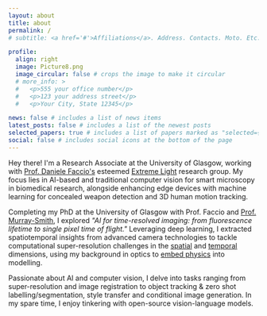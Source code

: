 ```yaml
---
layout: about
title: about
permalink: /
# subtitle: <a href='#'>Affiliations</a>. Address. Contacts. Moto. Etc.

profile:
  align: right
  image: Picture8.png
  image_circular: false # crops the image to make it circular
  # more_info: >
  #   <p>555 your office number</p>
  #   <p>123 your address street</p>
  #   <p>Your City, State 12345</p>

news: false # includes a list of news items
latest_posts: false # includes a list of the newest posts
selected_papers: true # includes a list of papers marked as "selected={true}"
social: false # includes social icons at the bottom of the page
---
```

Hey there! I'm a Research Associate at the University of Glasgow, working with [Prof. Daniele Faccio's](https://www.physics.gla.ac.uk/xtremelight/cv.html) esteemed [Extreme Light](https://www.physics.gla.ac.uk/xtremelight/index.html) research group. My focus lies in AI-based and traditional computer vision for smart microscopy in biomedical research, alongside enhancing edge devices with machine learning for concealed weapon detection and 3D human motion tracking.


Completing my PhD at the University of Glasgow with Prof. Faccio and [Prof. Murray-Smith](https://www.dcs.gla.ac.uk/~rod/), I explored *"AI for time-resolved imaging: from fluorescence lifetime to single pixel time of flight."* Leveraging deep learning, I extracted spatiotemporal insights from advanced camera technologies to tackle computational super-resolution challenges in the [spatial](https://valentinkapitany.github.io/SiSIFUS/) and [temporal](https://doi.org/10.1103/PhysRevLett.126.174301) dimensions, using my background in optics to [embed physics](https://doi.org/10.1073/pnas.2214617120) into modelling.

Passionate about AI and computer vision, I delve into tasks ranging from super-resolution and image registration to object tracking & zero shot labelling/segmentation, style transfer and conditional image generation. In my spare time, I enjoy tinkering with open-source vision-language models.